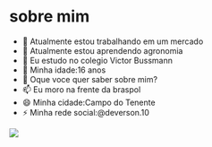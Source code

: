 #  sobre mim

- 🔭 Atualmente estou trabalhando em um mercado
- 🌱 Atualmente estou aprendendo agronomia
- 👯 Eu estudo no colegio Victor Bussmann
- 🤔 Minha idade:16 anos
- 💬 Oque voce quer saber sobre mim?
- 📫 Eu moro na frente da braspol
- 😄 Minha cidade:Campo do Tenente
- ⚡ Minha rede social:@deverson.10

<img src="https://img.shields.io/badge/GitHub-100000?style=for-the-badge&logo=github&logoColor=white"/>
